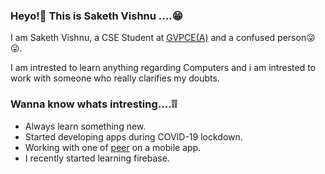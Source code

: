 ### Heyo!👋 This is Saketh Vishnu ....😁

I am Saketh Vishnu, a CSE Student at <a href = "http://www.gvpce.ac.in/">GVPCE(A)</a> and a confused person😜😜.

I am intrested to learn anything regarding Computers and i am intrested to work with someone who really clarifies my doubts.

### Wanna know whats intresting....❕❕

<body>
  <section>
  <ul>
  <li>Always learn something new.</li>
  <li>Started developing apps during COVID-19 lockdown.</li>
  <li>Working with one of <a href = "https://github.com/himabindu-run" >peer</a> on a mobile app.</li>
  <li>I recently started learning firebase.</li>
  </ul>
  </section>
</body>

 
 
 
 

<!--
**sakethvishnu/sakethvishnu** is a ✨ _special_ ✨ repository because its `README.md` (this file) appears on your GitHub profile.

Here are some ideas to get you started:

- 🔭 I’m currently working on ...
- 🌱 I’m currently learning ...
- 👯 I’m looking to collaborate on ...
- 🤔 I’m looking for help with ...
- 💬 Ask me about ...
- 📫 How to reach me: ...
- 😄 Pronouns: ...
- ⚡ Fun fact: ...
-->
